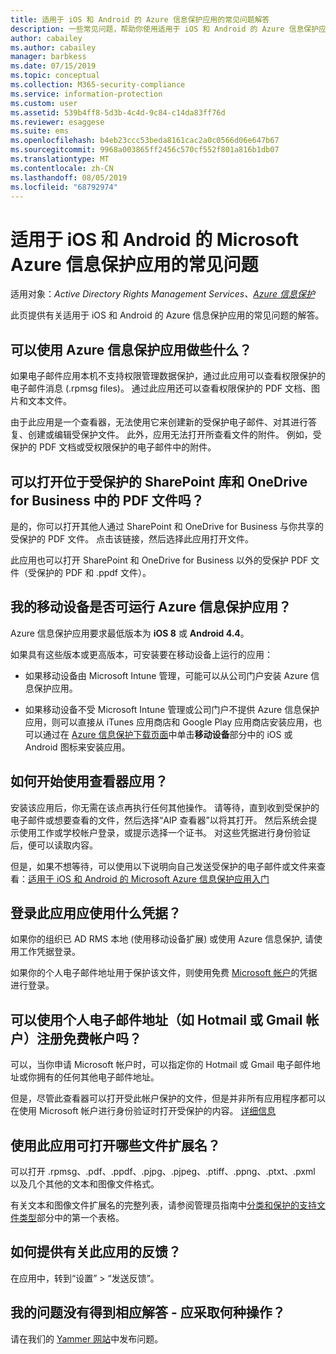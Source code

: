 ```yaml
---
title: 适用于 iOS 和 Android 的 Azure 信息保护应用的常见问题解答
description: 一些常见问题，帮助你使用适用于 iOS 和 Android 的 Azure 信息保护应用
author: cabailey
ms.author: cabailey
manager: barbkess
ms.date: 07/15/2019
ms.topic: conceptual
ms.collection: M365-security-compliance
ms.service: information-protection
ms.custom: user
ms.assetid: 539b4ff8-5d3b-4c4d-9c84-c14da83ff76d
ms.reviewer: esaggese
ms.suite: ems
ms.openlocfilehash: b4eb23ccc53beda8161cac2a0c0566d06e647b67
ms.sourcegitcommit: 9968a003865ff2456c570cf552f801a816b1db07
ms.translationtype: MT
ms.contentlocale: zh-CN
ms.lasthandoff: 08/05/2019
ms.locfileid: "68792974"
---
```

# <a name="faqs-for-microsoft-azure-information-protection-app-for-ios-and-android"></a>适用于 iOS 和 Android 的 Microsoft Azure 信息保护应用的常见问题

适用对象：*Active Directory Rights Management Services、[Azure 信息保护](https://azure.microsoft.com/pricing/details/information-protection)*

此页提供有关适用于 iOS 和 Android 的 Azure 信息保护应用的常见问题的解答。

## <a name="what-can-i-do-with-the-azure-information-protection-app"></a>可以使用 Azure 信息保护应用做些什么？

如果电子邮件应用本机不支持权限管理数据保护，通过此应用可以查看权限保护的电子邮件消息 (.rpmsg files)。 通过此应用还可以查看权限保护的 PDF 文档、图片和文本文件。 

由于此应用是一个查看器，无法使用它来创建新的受保护电子邮件、对其进行答复、创建或编辑受保护文件。 此外，应用无法打开所查看文件的附件。 例如，受保护的 PDF 文档或受权限保护的电子邮件中的附件。

## <a name="can-i-open-pdf-files-that-are-in-sharepoint-protected-libraries-and-onedrive-for-business"></a>可以打开位于受保护的 SharePoint 库和 OneDrive for Business 中的 PDF 文件吗？

是的，你可以打开其他人通过 SharePoint 和 OneDrive for Business 与你共享的受保护的 PDF 文件。 点击该链接，然后选择此应用打开文件。 

此应用也可以打开 SharePoint 和 OneDrive for Business 以外的受保护 PDF 文件（受保护的 PDF 和 .ppdf 文件）。

## <a name="can-my-mobile-device-run-the-azure-information-protection-app"></a>我的移动设备是否可运行 Azure 信息保护应用？

Azure 信息保护应用要求最低版本为 **iOS 8** 或 **Android 4.4**。

如果具有这些版本或更高版本，可安装要在移动设备上运行的应用：

- 如果移动设备由 Microsoft Intune 管理，可能可以从公司门户安装 Azure 信息保护应用。

- 如果移动设备不受 Microsoft Intune 管理或公司门户不提供 Azure 信息保护应用，则可以直接从 iTunes 应用商店和 Google Play 应用商店安装应用，也可以通过在 [Azure 信息保护下载页面](https://portal.azurerms.com/#/download)中单击**移动设备**部分中的 iOS 或 Android 图标来安装应用。 

## <a name="how-do-i-get-started-with-the-viewer-app"></a>如何开始使用查看器应用？

安装该应用后，你无需在该点再执行任何其他操作。 请等待，直到收到受保护的电子邮件或想要查看的文件，然后选择“AIP 查看器”以将其打开。 然后系统会提示使用工作或学校帐户登录，或提示选择一个证书。 对这些凭据进行身份验证后，便可以读取内容。

但是，如果不想等待，可以使用以下说明向自己发送受保护的电子邮件或文件来查看：[适用于 iOS 和 Android 的 Microsoft Azure 信息保护应用入门](mobile-app-get-started.md) 

## <a name="what-credentials-should-i-use-to-sign-in-to-this-app"></a>登录此应用应使用什么凭据？

如果你的组织已 AD RMS 本地 (使用移动设备扩展) 或使用 Azure 信息保护, 请使用工作凭据登录。 

如果你的个人电子邮件地址用于保护该文件，则使用免费 [Microsoft 帐户](https://signup.live.com)的凭据进行登录。

## <a name="can-i-sign-up-for-the-free-account-with-my-personal-email-address-such-as-a-hotmail-or-gmail-account"></a>可以使用个人电子邮件地址（如 Hotmail 或 Gmail 帐户）注册免费帐户吗？

可以，当你申请 Microsoft 帐户时，可以指定你的 Hotmail 或 Gmail 电子邮件地址或你拥有的任何其他电子邮件地址。 

但是，尽管此查看器可以打开受此帐户保护的文件，但是并非所有应用程序都可以在使用 Microsoft 帐户进行身份验证时打开受保护的内容。 [详细信息](../secure-collaboration-documents.md#supported-scenarios-for-opening-protected-documents)

## <a name="which-file-extensions-can-i-open-with-this-app"></a>使用此应用可打开哪些文件扩展名？

可以打开 .rpmsg、.pdf、.ppdf、.pjpg、.pjpeg、.ptiff、.ppng、.ptxt、.pxml 以及几个其他的文本和图像文件格式。

有关文本和图像文件扩展名的完整列表，请参阅管理员指南中[分类和保护的支持文件类型](clientv2-admin-guide-file-types.md#supported-file-types-for-classification-and-protection)部分中的第一个表格。

##  <a name="how-do-i-provide-feedback-about-this-app"></a>如何提供有关此应用的反馈？

在应用中，转到“设置” > “发送反馈”。


## <a name="my-question-has-not-been-answeredwhat-should-i-do"></a>我的问题没有得到相应解答 - 应采取何种操作？

请在我们的 [Yammer 网站](https://www.yammer.com/AskIPTeam)中发布问题。
